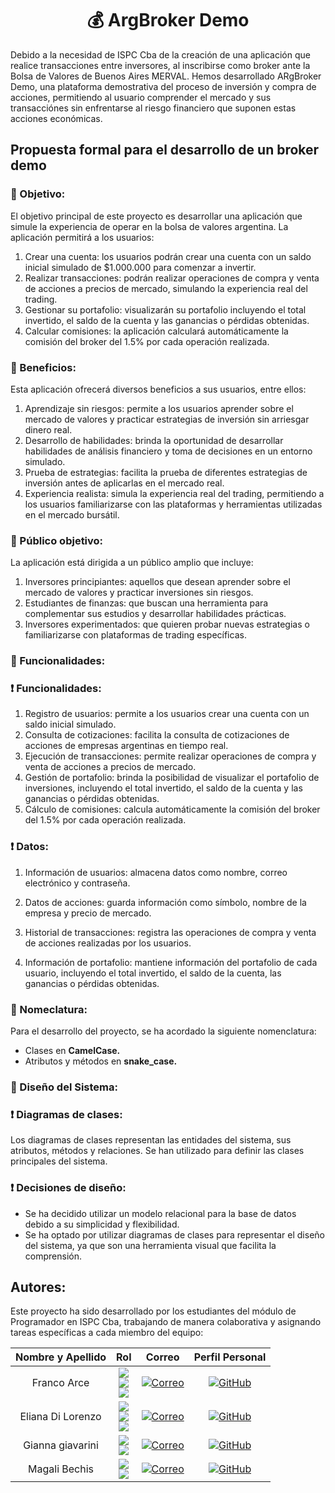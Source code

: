 <h1 align="center"> 💰 ArgBroker Demo</h1>

Debido a la necesidad de ISPC Cba de la creación de una aplicación que realice transacciones entre inversores, al inscribirse como broker ante la Bolsa de Valores de Buenos Aires MERVAL. Hemos desarrollado ARgBroker Demo, una plataforma demostrativa del proceso de inversión y compra de acciones, permitiendo al usuario comprender el mercado y sus transacciónes sin enfrentarse al riesgo financiero que suponen estas acciones económicas.


<h2>Propuesta formal para el desarrollo de un broker demo</h2>
<h3>🚧 Objetivo: </h3>

El objetivo principal de este proyecto es desarrollar una aplicación que simule la experiencia de operar en la bolsa de valores argentina. La aplicación permitirá a los usuarios:

1. Crear una cuenta: los usuarios podrán crear una cuenta con un saldo inicial simulado de $1.000.000 para comenzar a invertir.
2. Realizar transacciones: podrán realizar operaciones de compra y venta de acciones a precios de mercado, simulando la experiencia real del trading.
3. Gestionar su portafolio: visualizarán su portafolio incluyendo el total invertido, el saldo de la cuenta y las ganancias o pérdidas obtenidas.
4. Calcular comisiones: la aplicación calculará automáticamente la comisión del broker del 1.5% por cada operación realizada.

<h3>🚧 Beneficios:</h3>

Esta aplicación ofrecerá diversos beneficios a sus usuarios, entre ellos:

1. Aprendizaje sin riesgos: permite a los usuarios aprender sobre el mercado de valores y practicar estrategias de inversión sin arriesgar dinero real.
2. Desarrollo de habilidades: brinda la oportunidad de desarrollar habilidades de análisis financiero y toma de decisiones en un entorno simulado.
3. Prueba de estrategias: facilita la prueba de diferentes estrategias de inversión antes de aplicarlas en el mercado real.
4. Experiencia realista: simula la experiencia real del trading, permitiendo a los usuarios familiarizarse con las plataformas y herramientas utilizadas en el mercado bursátil.

<h3>🚧 Público objetivo:</h3>

La aplicación está dirigida a un público amplio que incluye:

1. Inversores principiantes: aquellos que desean aprender sobre el mercado de valores y practicar inversiones sin riesgos.
2. Estudiantes de finanzas: que buscan una herramienta para complementar sus estudios y desarrollar habilidades prácticas.
3. Inversores experimentados: que quieren probar nuevas estrategias o familiarizarse con plataformas de trading específicas.

<h3>🚧 Funcionalidades:</h3>
<h3>❗ Funcionalidades:</h3>

1. Registro de usuarios: permite a los usuarios crear una cuenta con un saldo inicial simulado.
2. Consulta de cotizaciones: facilita la consulta de cotizaciones de acciones de empresas argentinas en tiempo real.
3. Ejecución de transacciones: permite realizar operaciones de compra y venta de acciones a precios de mercado.
4. Gestión de portafolio: brinda la posibilidad de visualizar el portafolio de inversiones, incluyendo el total invertido, el saldo de la cuenta y las ganancias o pérdidas obtenidas.
5. Cálculo de comisiones: calcula automáticamente la comisión del broker del 1.5% por cada operación realizada.

<h3>❗ Datos:</h3>

 1. Información de usuarios: almacena datos como nombre, correo electrónico y contraseña.

 2. Datos de acciones: guarda información como símbolo, nombre de la empresa y precio de mercado.
   
 3. Historial de transacciones: registra las operaciones de compra y venta de acciones realizadas por los usuarios.
   
 4. Información de portafolio: mantiene información del portafolio de cada usuario, incluyendo el total invertido, el saldo de la cuenta, las ganancias o pérdidas obtenidas.

<h3>🚧 Nomeclatura:</h3>
Para el desarrollo del proyecto, se ha acordado la siguiente nomenclatura:

- Clases en <b>CamelCase.</b>
- Atributos y métodos en <b>snake_case.</b>

<h3>🚧 Diseño del Sistema:</h3>
<h3>❗ Diagramas de clases:</h3>

Los diagramas de clases representan las entidades del sistema, sus atributos, métodos y relaciones. Se han utilizado para definir las clases principales del sistema.

<h3>❗ Decisiones de diseño:</h3>

- Se ha decidido utilizar un modelo relacional para la base de datos debido a su simplicidad y flexibilidad.
- Se ha optado por utilizar diagramas de clases para representar el diseño del sistema, ya que son una herramienta visual que facilita la comprensión.

<h2>Autores:</h2>

Este proyecto ha sido desarrollado por los estudiantes del módulo de Programador en ISPC Cba, trabajando de manera colaborativa y asignando tareas específicas a cada miembro del equipo:

<div align="center"> 
 
|Nombre y Apellido|Rol|Correo|Perfil Personal|
|:---:|:---:|:---:|:---:|
|Franco Arce|![](https://img.shields.io/badge/Coordinador-black?style=for-the-badge) <br> ![](https://img.shields.io/badge/Base%20de%20datos-yellow?style=for-the-badge) <br> ![](https://img.shields.io/badge/Programación-blue?style=for-the-badge)|[![Correo](https://img.shields.io/badge/correo-red?style=for-the-badge&logo=gmail&logoColor=white)](mailto:francogonzaloarce@gmail.com) | [![GitHub](https://img.shields.io/badge/GitHub-black?style=for-the-badge&logo=github&logoColor=white)](https://github.com/Franco-Arce)|
|Eliana Di Lorenzo|![](https://img.shields.io/badge/Coordinador-black?style=for-the-badge) <br> ![](https://img.shields.io/badge/Programación-blue?style=for-the-badge) <br> ![](https://img.shields.io/badge/Base%20de%20datos-yellow?style=for-the-badge)|[![Correo](https://img.shields.io/badge/correo-red?style=for-the-badge&logo=gmail&logoColor=white)](mailto:dilorenzoeliana@gmail.com) | [![GitHub](https://img.shields.io/badge/GitHub-black?style=for-the-badge&logo=github&logoColor=white)](https://github.com/ElianaDLV)|
|Gianna giavarini|![](https://img.shields.io/badge/Base%20de%20Datos-yellow?style=for-the-badge) <br> ![](https://img.shields.io/badge/Programación-blue?style=for-the-badge)|[![Correo](https://img.shields.io/badge/correo-red?style=for-the-badge&logo=gmail&logoColor=white)](mailto:giannagiavarini@outlook.com) | [![GitHub](https://img.shields.io/badge/GitHub-black?style=for-the-badge&logo=github&logoColor=white)](https://github.com/giannagiava)|
|Magali Bechis| ![](https://img.shields.io/badge/Base%20de%20datos-yellow?style=for-the-badge) <br> ![](https://img.shields.io/badge/Programación-blue?style=for-the-badge)|[![Correo](https://img.shields.io/badge/correo-red?style=for-the-badge&logo=gmail&logoColor=white)](mailto:magalibechis3@gmail.com) | [![GitHub](https://img.shields.io/badge/GitHub-black?style=for-the-badge&logo=github&logoColor=white)](https://github.com/MagaBechis)|



